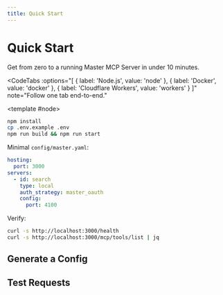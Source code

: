 ```yaml
---
title: Quick Start
---
```


# Quick Start

Get from zero to a running Master MCP Server in under 10 minutes.

<CodeTabs
  :options="[
    { label: 'Node.js', value: 'node' },
    { label: 'Docker', value: 'docker' },
    { label: 'Cloudflare Workers', value: 'workers' }
  ]"
  note="Follow one tab end-to-end."
>
  <template #node>

```bash
npm install
cp .env.example .env
npm run build && npm run start
```

Minimal `config/master.yaml`:

```yaml
hosting:
  port: 3000
servers:
  - id: search
    type: local
    auth_strategy: master_oauth
    config:
      port: 4100
```

Verify:

```bash
curl -s http://localhost:3000/health
curl -s http://localhost:3000/mcp/tools/list | jq
```

  </template>
  <template #docker>

```bash
docker compose up --build
```

Production image:

```bash
docker run -p 3000:3000 \
  -e NODE_ENV=production \
  -e TOKEN_ENC_KEY=... \
  ghcr.io/OWNER/REPO:latest
```

  </template>
  <template #workers>

```bash
npm run build:worker
npx wrangler deploy deploy/cloudflare
```

  </template>
</CodeTabs>

## Generate a Config

<ConfigGenerator />

## Test Requests

<ApiPlayground />

